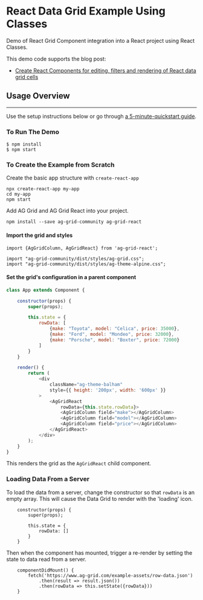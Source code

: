 # React Data Grid Example Using Classes

Demo of React Grid Component integration into a React project using React Classes.

This demo code supports the blog post:

- [Create React Components for editing, filters and rendering of React data grid cells](https://blog.ag-grid.com/learn-to-customize-react-grid-in-less-than-10-minutes/)

## Usage Overview
--------------

Use the setup instructions below or go through [a 5-minute-quickstart guide](https://www.ag-grid.com/react-getting-started).

### To Run The Demo

```shell
$ npm install
$ npm start
```

### To Create the Example from Scratch

Create the basic app structure with `create-react-app`

```
npx create-react-app my-app
cd my-app
npm start
```

Add AG Grid and AG Grid React into your project.

```
npm install --save ag-grid-community ag-grid-react
```

#### Import the grid and styles

```
import {AgGridColumn, AgGridReact} from 'ag-grid-react';

import "ag-grid-community/dist/styles/ag-grid.css";
import "ag-grid-community/dist/styles/ag-theme-alpine.css";
```	  

#### Set the grid's configuration in a parent component
```javascript
class App extends Component {

	constructor(props) {
        super(props);

        this.state = {
            rowData: [
                {make: "Toyota", model: "Celica", price: 35000},
                {make: "Ford", model: "Mondeo", price: 32000},
                {make: "Porsche", model: "Boxter", price: 72000}
            ]
        }
    }

    render() {
        return (
            <div
                className="ag-theme-balham"
                style={{ height: '200px', width: '600px' }}
            >
                <AgGridReact
                    rowData={this.state.rowData}>
                    <AgGridColumn field="make"></AgGridColumn>
                    <AgGridColumn field="model"></AgGridColumn>
                    <AgGridColumn field="price"></AgGridColumn>
                </AgGridReact>
            </div>
        );
    }
}
```

This renders the grid as the `AgGridReact` child component.



### Loading Data From a Server

To load the data from a server, change the constructor so that `rowData` is an empty array. This will cause the Data Grid to render with the 'loading' icon.

```
    constructor(props) {
        super(props);

        this.state = {
            rowData: []
        }
    }
```

Then when the component has mounted, trigger a re-render by setting the state to data read from a server.

```
    componentDidMount() {
        fetch('https://www.ag-grid.com/example-assets/row-data.json')
            .then(result => result.json())
            .then(rowData => this.setState({rowData}))
    }
```